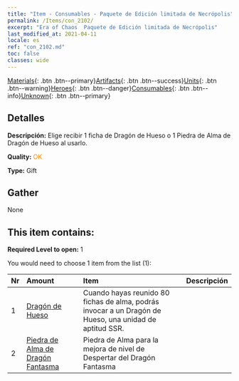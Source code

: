 ```yaml
---
title: "Item - Consumables - Paquete de Edición limitada de Necrópolis"
permalink: /Items/con_2102/
excerpt: "Era of Chaos  Paquete de Edición limitada de Necrópolis"
last_modified_at: 2021-04-11
locale: es
ref: "con_2102.md"
toc: false
classes: wide
---
```

 [Materials](/es/Items/){: .btn .btn--primary}[Artifacts](/es/Items/Artifacts/){: .btn .btn--success}[Units](/es/Items/Units/){: .btn .btn--warning}[Heroes](/es/Items/Heroes/){: .btn .btn--danger}[Consumables](/es/Items/Consumables/){: .btn .btn--info}[Unknown](/es/Items/Unknown/){: .btn .btn--primary}

## Detalles
 **Descripción:** Elige recibir 1 ficha de Dragón de Hueso o 1 Piedra de Alma de Dragón de Hueso al usarlo.

 **Quality:** <span style="color: #FF8C00">OK</span>

 **Type:** Gift

## Gather

  None

## This item contains:

 **Required Level to open:** 1

 You would need to choose 1 item from the list (1):

  | Nr | Amount |     Item    | Descripción |
  |:---|:-------|:------------|:-----------:|
  | 1 | [Dragón de Hueso](/es/Items/unt_214/) | Cuando hayas reunido 80 fichas de alma, podrás invocar a un Dragón de Hueso, una unidad de aptitud SSR. | 
  | 2 | [Piedra de Alma de Dragón Fantasma](/es/Items/unt_303/) | Piedra de Alma para la mejora de nivel de Despertar del Dragón Fantasma | 
